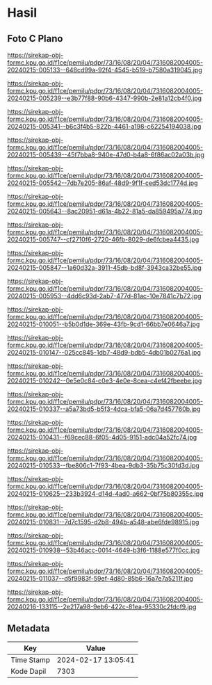 # Hasil

## Foto C Plano

https://sirekap-obj-formc.kpu.go.id/f1ce/pemilu/pdpr/73/16/08/20/04/7316082004005-20240215-005133--648cd99a-92f4-4545-b519-b7580a319045.jpg

https://sirekap-obj-formc.kpu.go.id/f1ce/pemilu/pdpr/73/16/08/20/04/7316082004005-20240215-005239--e3b77f88-90b6-4347-990b-2e81a12cb4f0.jpg

https://sirekap-obj-formc.kpu.go.id/f1ce/pemilu/pdpr/73/16/08/20/04/7316082004005-20240215-005341--b6c3f4b5-822b-4461-a198-c62254194038.jpg

https://sirekap-obj-formc.kpu.go.id/f1ce/pemilu/pdpr/73/16/08/20/04/7316082004005-20240215-005439--45f7bba8-940e-47d0-b4a8-6f86ac02a03b.jpg

https://sirekap-obj-formc.kpu.go.id/f1ce/pemilu/pdpr/73/16/08/20/04/7316082004005-20240215-005542--7db7e205-86af-48d9-9f1f-ced53dc1774d.jpg

https://sirekap-obj-formc.kpu.go.id/f1ce/pemilu/pdpr/73/16/08/20/04/7316082004005-20240215-005643--8ac20951-d61a-4b22-81a5-da859495a774.jpg

https://sirekap-obj-formc.kpu.go.id/f1ce/pemilu/pdpr/73/16/08/20/04/7316082004005-20240215-005747--cf2710f6-2720-46fb-8029-de6fcbea4435.jpg

https://sirekap-obj-formc.kpu.go.id/f1ce/pemilu/pdpr/73/16/08/20/04/7316082004005-20240215-005847--1a60d32a-3911-45db-bd8f-3943ca32be55.jpg

https://sirekap-obj-formc.kpu.go.id/f1ce/pemilu/pdpr/73/16/08/20/04/7316082004005-20240215-005953--4dd6c93d-2ab7-477d-81ac-10e7841c7b72.jpg

https://sirekap-obj-formc.kpu.go.id/f1ce/pemilu/pdpr/73/16/08/20/04/7316082004005-20240215-010051--b5b0d1de-369e-43fb-9cd1-66bb7e0646a7.jpg

https://sirekap-obj-formc.kpu.go.id/f1ce/pemilu/pdpr/73/16/08/20/04/7316082004005-20240215-010147--025cc845-1db7-48d9-bdb5-4db01b0276a1.jpg

https://sirekap-obj-formc.kpu.go.id/f1ce/pemilu/pdpr/73/16/08/20/04/7316082004005-20240215-010242--0e5e0c84-c0e3-4e0e-8cea-c4ef42fbeebe.jpg

https://sirekap-obj-formc.kpu.go.id/f1ce/pemilu/pdpr/73/16/08/20/04/7316082004005-20240215-010337--a5a73bd5-b5f3-4dca-bfa5-06a7d457760b.jpg

https://sirekap-obj-formc.kpu.go.id/f1ce/pemilu/pdpr/73/16/08/20/04/7316082004005-20240215-010431--f69cec88-6f05-4d05-9151-adc04a52fc74.jpg

https://sirekap-obj-formc.kpu.go.id/f1ce/pemilu/pdpr/73/16/08/20/04/7316082004005-20240215-010533--fbe806c1-7f93-4bea-9db3-35b75c30fd3d.jpg

https://sirekap-obj-formc.kpu.go.id/f1ce/pemilu/pdpr/73/16/08/20/04/7316082004005-20240215-010625--233b3924-d14d-4ad0-a662-0bf75b80355c.jpg

https://sirekap-obj-formc.kpu.go.id/f1ce/pemilu/pdpr/73/16/08/20/04/7316082004005-20240215-010831--7d7c1595-d2b8-494b-a548-abe6fde98915.jpg

https://sirekap-obj-formc.kpu.go.id/f1ce/pemilu/pdpr/73/16/08/20/04/7316082004005-20240215-010938--53b46acc-0014-4649-b3f6-1188e577f0cc.jpg

https://sirekap-obj-formc.kpu.go.id/f1ce/pemilu/pdpr/73/16/08/20/04/7316082004005-20240215-011037--d5f9983f-59ef-4d80-85b6-16a7e7a5211f.jpg

https://sirekap-obj-formc.kpu.go.id/f1ce/pemilu/pdpr/73/16/08/20/04/7316082004005-20240216-133115--2e217a98-9eb6-422c-81ea-95330c2fdcf9.jpg


## Metadata

| Key        | Value               |
| ---------- | ------------------- |
| Time Stamp | 2024-02-17 13:05:41 |
| Kode Dapil | 7303                |



